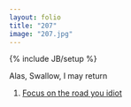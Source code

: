 ```yaml
---
layout: folio
title: "207"
image: "207.jpg"
---
```

{% include JB/setup %}

<div class="copy">
	<p>Alas, Swallow, I may return</p>
</div>

<div class="choice">
	<ol>
		<li><a href="208.html">
			Focus on the road you idiot
</a></li>
	</ol>
</div>